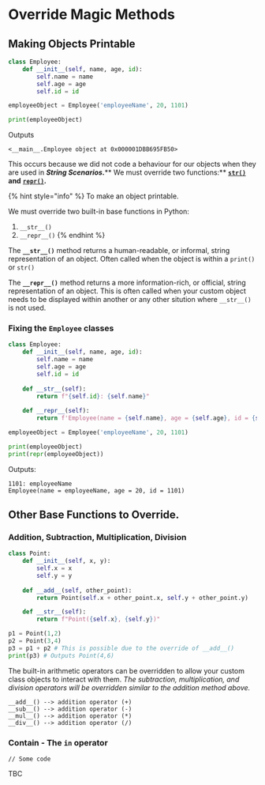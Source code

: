 # Override Magic Methods

## Making Objects Printable

```python
class Employee: 
    def __init__(self, name, age, id): 
        self.name = name 
        self.age = age
        self.id = id 

employeeObject = Employee('employeeName', 20, 1101)

print(employeeObject)
```

Outputs

```
<__main__.Employee object at 0x000001DBB695FB50>
```

This occurs because we did not code a behaviour for our objects when they are used in _**String Scenarios.**_** We must override two functions:** [**`str()`**](https://docs.python.org/3/library/functions.html#func-str) **and** [**`repr()`**](https://docs.python.org/3/library/functions.html#repr)**.**

{% hint style="info" %}
To make an object printable.

We must override two built-in base functions in Python:

1. `__str__()`
2. `__repr__()`
{% endhint %}

The **`__str__()`** method returns a human-readable, or informal, string representation of an object. Often called when the object is within a `print()` or `str()`

The **`__repr__()`** method returns a more information-rich, or official, string representation of an object. This is often called when your custom object needs to be displayed within another or any other sitution where `__str__()` is not used.

### Fixing the `Employee` classes

```python
class Employee: 
    def __init__(self, name, age, id): 
        self.name = name 
        self.age = age
        self.id = id 
    
    def __str__(self):
        return f"{self.id}: {self.name}"
    
    def __repr__(self):
        return f'Employee(name = {self.name}, age = {self.age}, id = {self.id})'

employeeObject = Employee('employeeName', 20, 1101)

print(employeeObject)
print(repr(employeeObject))
```

Outputs:

```
1101: employeeName
Employee(name = employeeName, age = 20, id = 1101)
```

## Other Base Functions to Override.

### Addition, Subtraction, Multiplication, Division

```python
class Point:
    def __init__(self, x, y):
        self.x = x
        self.y = y
    
    def __add__(self, other_point):
        return Point(self.x + other_point.x, self.y + other_point.y)

    def __str__(self):
        return f"Point({self.x}, {self.y})"

p1 = Point(1,2)
p2 = Point(3,4)
p3 = p1 + p2 # This is possible due to the override of __add__()
print(p3) # Outputs Point(4,6)
```

The built-in arithmetic operators can be overridden to allow your custom class objects to interact with them. _The subtraction, multiplication, and division operators will be overridden similar to the addition method above._

```
__add__() --> addition operator (+)
__sub__() --> addition operator (-)
__mul__() --> addition operator (*)
__div__() --> addition operator (/)
```

### Contain - The `in` operator

```
// Some code
```

TBC

